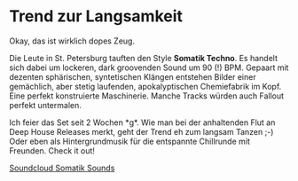 # Trend zur Langsamkeit

Okay, das ist wirklich dopes Zeug.

Die Leute in St. Petersburg tauften den Style **Somatik Techno**. Es handelt sich dabei um lockeren, dark groovenden Sound um 90 (!) BPM. Gepaart mit dezenten sphärischen, syntetischen Klängen entstehen Bilder einer gemächlich, aber stetig laufenden, apokalyptischen Chemiefabrik im Kopf. Eine perfekt konstruierte Maschinerie. Manche Tracks würden auch Fallout perfekt untermalen.

Ich feier das Set seit 2 Wochen \*g\*. Wie man bei der anhaltenden Flut an Deep House Releases merkt, geht der Trend eh zum langsam Tanzen ;-) Oder eben als Hintergrundmusik für die entspannte Chillrunde mit Freunden. Check it out!

[Soundcloud Somatik Sounds](https://soundcloud.com/somatik-sounds)
